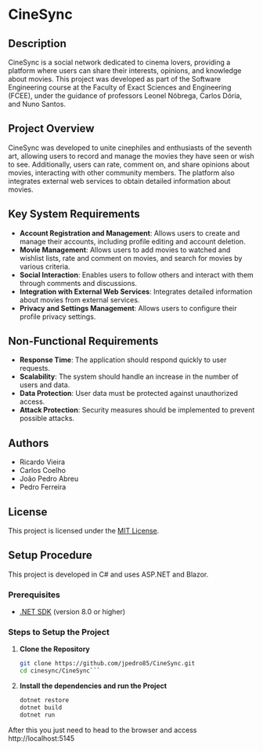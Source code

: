 # CineSync

## Description
CineSync is a social network dedicated to cinema lovers, providing a platform where users can share their interests, opinions, and knowledge about movies. This project was developed as part of the Software Engineering course at the Faculty of Exact Sciences and Engineering (FCEE), under the guidance of professors Leonel Nóbrega, Carlos Dória, and Nuno Santos.

## Project Overview
CineSync was developed to unite cinephiles and enthusiasts of the seventh art, allowing users to record and manage the movies they have seen or wish to see. Additionally, users can rate, comment on, and share opinions about movies, interacting with other community members. The platform also integrates external web services to obtain detailed information about movies.

## Key System Requirements
- **Account Registration and Management**: Allows users to create and manage their accounts, including profile editing and account deletion.
- **Movie Management**: Allows users to add movies to watched and wishlist lists, rate and comment on movies, and search for movies by various criteria.
- **Social Interaction**: Enables users to follow others and interact with them through comments and discussions.
- **Integration with External Web Services**: Integrates detailed information about movies from external services.
- **Privacy and Settings Management**: Allows users to configure their profile privacy settings.

## Non-Functional Requirements
- **Response Time**: The application should respond quickly to user requests.
- **Scalability**: The system should handle an increase in the number of users and data.
- **Data Protection**: User data must be protected against unauthorized access.
- **Attack Protection**: Security measures should be implemented to prevent possible attacks.

## Authors
- Ricardo Vieira
- Carlos Coelho
- João Pedro Abreu
- Pedro Ferreira

## License
This project is licensed under the [MIT License](https://opensource.org/licenses/MIT).

## Setup Procedure
This project is developed in C# and uses ASP.NET and Blazor.

### Prerequisites
- [.NET SDK](https://dotnet.microsoft.com/download) (version 8.0 or higher)

### Steps to Setup the Project

1. **Clone the Repository**
   ```bash
   git clone https://github.com/jpedro85/CineSync.git
   cd cinesync/CineSync```

2.  **Install the dependencies and run the Project**
    ```bash
    dotnet restore
    dotnet build
    dotnet run
    ```
After this you just need to head to the browser and access http://localhost:5145

